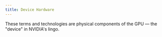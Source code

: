 ```yaml
---
title: Device Hardware
---
```


These terms and technologies are physical components of the GPU — the "device"
in NVIDIA's lingo.

